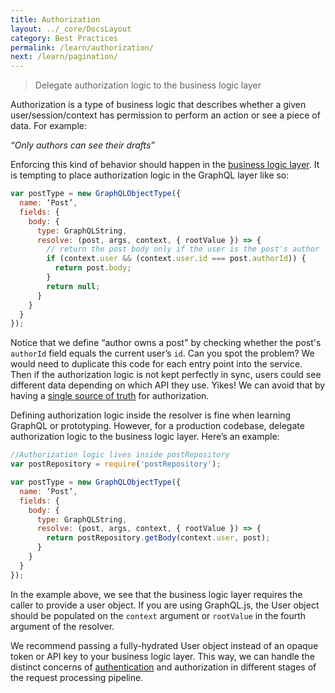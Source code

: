 ```yaml
---
title: Authorization
layout: ../_core/DocsLayout
category: Best Practices
permalink: /learn/authorization/
next: /learn/pagination/
---
```


> Delegate authorization logic to the business logic layer

Authorization is a type of business logic that describes whether a given user/session/context has permission to perform an action or see a piece of data. For example:

_“Only authors can see their drafts”_

Enforcing this kind of behavior should happen in the [business logic layer](/learn/thinking-in-graphs/#business-logic-layer). It is tempting to place authorization logic in the GraphQL layer like so:

```javascript
var postType = new GraphQLObjectType({
  name: ‘Post’,
  fields: {
    body: {
      type: GraphQLString,
      resolve: (post, args, context, { rootValue }) => {
        // return the post body only if the user is the post's author
        if (context.user && (context.user.id === post.authorId)) {
          return post.body;
        }
        return null;
      }
    }
  }
});
```

Notice that we define “author owns a post" by checking whether the post's `authorId` field equals the current user’s `id`. Can you spot the problem? We would need to duplicate this code for each entry point into the service. Then if the authorization logic is not kept perfectly in sync, users could see different data depending on which API they use. Yikes! We can avoid that by having a [single source of truth](/learn/thinking-in-graphs/#business-logic-layer) for authorization.

Defining authorization logic inside the resolver is fine when learning GraphQL or prototyping. However, for a production codebase, delegate authorization logic to the business logic layer. Here’s an example:

```javascript
//Authorization logic lives inside postRepository
var postRepository = require('postRepository');

var postType = new GraphQLObjectType({
  name: ‘Post’,
  fields: {
    body: {
      type: GraphQLString,
      resolve: (post, args, context, { rootValue }) => {
        return postRepository.getBody(context.user, post);
      }
    }
  }
});
```

In the example above, we see that the business logic layer requires the caller to provide a user object. If you are using GraphQL.js, the User object should be populated on the `context` argument or `rootValue` in the fourth argument of the resolver.

We recommend passing a fully-hydrated User object instead of an opaque token or API key to your business logic layer. This way, we can handle the distinct concerns of [authentication](/graphql-js/authentication-and-express-middleware/) and authorization in different stages of the request processing pipeline.
